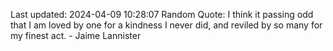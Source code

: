 Last updated: 2024-04-09 10:28:07
Random Quote: I think it passing odd that I am loved by one for a kindness I never did, and reviled by so many for my finest act.  -  Jaime Lannister